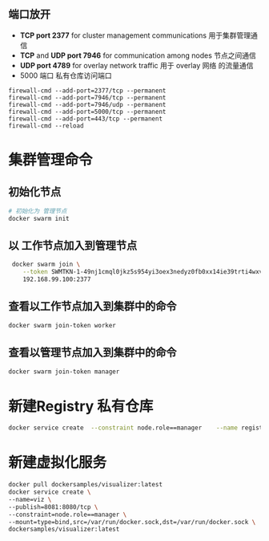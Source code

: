 ## 端口放开

- **TCP port 2377** for cluster management communications 用于集群管理通信
- **TCP** and **UDP port 7946** for communication among nodes  节点之间通信
- **UDP port 4789** for overlay network traffic  用于 overlay 网络 的流量通信
- 5000 端口 私有仓库访问端口

```
firewall-cmd --add-port=2377/tcp --permanent
firewall-cmd --add-port=7946/tcp --permanent
firewall-cmd --add-port=7946/udp --permanent
firewall-cmd --add-port=5000/tcp --permanent
firewall-cmd --add-port=443/tcp --permanent
firewall-cmd --reload
```



# 集群管理命令

## 初始化节点

```sh
# 初始化为 管理节点	
docker swarm init
```

## 以 工作节点加入到管理节点

```sh
 docker swarm join \
    --token SWMTKN-1-49nj1cmql0jkz5s954yi3oex3nedyz0fb0xx14ie39trti4wxv-8vxv8rssmk743ojnwacrr2e7c \
    192.168.99.100:2377
```

## 查看以工作节点加入到集群中的命令

```sh
docker swarm join-token worker
```

## 查看以管理节点加入到集群中的命令

```sh
docker swarm join-token manager
```





# 新建Registry 私有仓库

```sh
docker service create  --constraint node.role==manager    --name registry --publish published=5000,target=5000 registry:2
```

# 新建虚拟化服务

```sh
docker pull dockersamples/visualizer:latest
docker service create \
--name=viz \
--publish=8081:8080/tcp \
--constraint=node.role==manager \
--mount=type=bind,src=/var/run/docker.sock,dst=/var/run/docker.sock \
dockersamples/visualizer:latest
```

